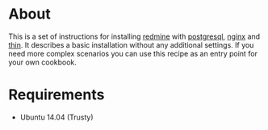 # About
This is a set of instructions for installing [redmine](www.redmine.org) with [postgresql](www.postgresql.org), [nginx](nginx.org) and [thin](https://github.com/macournoyer/thin).
It describes a basic installation without any additional settings. If you need more complex scenarios you can use this recipe as an entry point for your own cookbook.

# Requirements
* Ubuntu 14.04 (Trusty)
